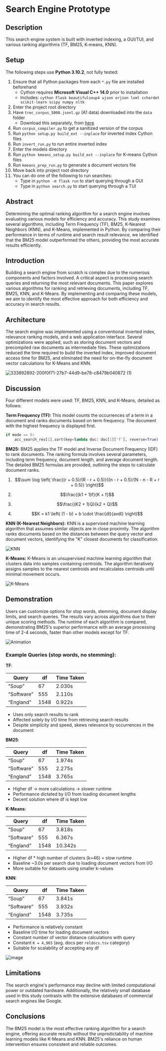 ﻿# Search Engine Prototype 

## Description

This search engine system is built with inverted indexing, a GUI/TUI, and various ranking algorithms (TF, BM25, K-means, KNN).

## Setup

The following steps use **Python 3.10.2**, not fully tested:

1. Ensure that all Python packages from each `*.py` file are installed beforehand
   - Cython requires **Microsoft Visual C++ 14.0** prior to installation
   - Includes: `cython Flask beautifulsoup4 ujson orjson lxml cchardet scikit-learn scipy numpy nltk`
2. Enter the project root directory
3. Have `trec_corpus_5000.jsonl.gz` (A1 data) downloaded into the `data` folder
   - Download this separately, from [here](https://drive.google.com/file/d/1FIrsU9X2JmgnT4imsZkYHFv_zEVHUDoL/view?usp=sharing)
4. Run `corpus_compiler.py` to get a sanitized version of the corpus
5. Run `python setup.py build_ext --inplace` for inverted index Cython files
6. Run `invert_run.py` to run entire inverted index
7. Enter the models directory
8. Run `python kmeans_setup.py build_ext --inplace` for K-means Cython files
9. Run `kmeans_prep_run.py` to generate a document vectors file
10. Move back into project root directory
11. You can do one of the following to run searches:
    - Type in `python -m flask run` to start querying through a GUI
    - Type in `python search.py` to start querying through a TUI
   
## Abstract

Determining the optimal ranking algorithm for a search engine involves evaluating various models for efficiency and accuracy. This study examines several algorithms, including Term Frequency (TF), BM25, K-Nearest Neighbors (KNN), and K-Means, implemented in Python. By comparing their performance in terms of runtime and search result relevance, we identified that the BM25 model outperformed the others, providing the most accurate results efficiently.

## Introduction

Building a search engine from scratch is complex due to the numerous components and factors involved. A critical aspect is processing search queries and returning the most relevant documents. This paper explores various algorithms for ranking and retrieving documents, including TF, BM25, KNN, and K-Means. By implementing and comparing these models, we aim to identify the most effective approach for both efficiency and accuracy in search results.

## Architecture

The search engine was implemented using a conventional inverted index, relevance ranking models, and a web application interface. Several optimizations were applied, such as storing document vectors and precompiled raw documents as intermediate files. These optimizations reduced the time required to build the inverted index, improved document access time for BM25, and eliminated the need for on-the-fly document vector calculations for K-Means and KNN.

![333892892-200f0f71-27b7-44d9-be78-c8479b040872 (1)](https://github.com/benjamin-nguyen/search-engine-prototype/assets/55249079/a483c97d-c5aa-4386-808e-1e77dec47611)


## Discussion

Four different models were used: TF, BM25, KNN, and K-Means, detailed as follows:

**Term Frequency (TF):**
This model counts the occurrences of a term in a document and ranks documents based on term frequency. The document with the highest frequency is displayed first.

```python
if mode == 0:
    acc_search_res[1].sort(key=lambda doc: doc[1]['f'], reverse=True)
```

**BM25:**
BM25 applies the TF model and Inverse Document Frequency (IDF) to rank documents. The ranking formula involves several parameters, including term frequency, document length, and average document length. The detailed BM25 formulas are provided, outlining the steps to calculate document ranks.

1. $$\sum \log \left( \frac{(r + 0.5)/(R - r + 0.5)}{(n - r + 0.5)/(N - n - R + r + 0.5)} \right)$$

2. $$\frac{(k1 + 1)f}{K + f}$$

3. $$\frac{(K2 + 1)Q}{k2 + Q}$$

4. $$K = k1 \left( (1 - b) + b \cdot \frac{dl}{avdl} \right)$$

**KNN (K-Nearest Neighbors):**
KNN is a supervised machine learning algorithm that assumes similar objects are in close proximity. The algorithm ranks documents based on the distances between the query vector and document vectors, identifying the "K" closest documents for classification.

![KNN](https://github.com/benjamin-nguyen/search-engine-prototype/assets/55249079/958c879f-dad9-495d-a2d5-7ff37bb90b6e)

**K-Means:**
K-Means is an unsupervised machine learning algorithm that clusters data into samples containing centroids. The algorithm iteratively assigns samples to the nearest centroids and recalculates centroids until minimal movement occurs.

![K-Means](https://github.com/benjamin-nguyen/search-engine-prototype/assets/55249079/4d4be34f-43f1-4fb6-bba0-62ec366c8feb)


## Demonstration
Users can customize options for stop words, stemming, document display limits, and search queries. The results vary across algorithms due to their unique scoring methods. The runtime of each algorithm is compared, demonstrating BM25's superior performance with an average processing time of 2-4 seconds, faster than other models except for TF.

![Animation](https://github.com/benjamin-nguyen/search-engine-prototype/assets/55249079/75dfa1c0-a6d0-4855-a48e-6256c91a6c0b)

### Example Queries (stop words, no stemming):

**TF**:

| Query       | df   | Time Taken |
|-------------|------|------------|
| “Soup”      | 67   | 2.030s     |
| “Software”  | 555  | 2.110s     |
| “England”   | 1548 | 0.922s     |

- Uses only search results to rank
- Affected solely by I/O time from retrieving search results
- Despite simplicity and speed, skews relevance by occurrences in the document

**BM25**:

| Query       | df   | Time Taken |
|-------------|------|------------|
| “Soup”      | 67   | 1.974s     |
| “Software”  | 555  | 2.275s     |
| “England”   | 1548 | 3.765s     |

- Higher df -> more calculations -> slower runtime
- Performance dictated by I/O from loading document lengths
- Decent solution where df is kept low

**K-Means**:

| Query       | df   | Time Taken |
|-------------|------|------------|
| “Soup”      | 67   | 3.818s     |
| “Software”  | 555  | 6.367s     |
| “England”   | 1548 | 10.342s    |

- Higher df * high number of clusters (k=46) = slow runtime
- Baseline ~3.0s per search due to loading document vectors from I/O
- More suitable for datasets using smaller k-values

**KNN**:

| Query       | df   | Time Taken |
|-------------|------|------------|
| “Soup”      | 67   | 3.841s     |
| “Software”  | 555  | 3.932s     |
| “England”   | 1548 | 3.735s     |

- Performance is relatively constant
- Baseline I/O time for loading document vectors
- Constant number of vector distance calculations with query
- Constant `K = 4,965` (avg. docs per `reldocs.tsv` category)
- Suitable for scalability of accepting any df

![image](https://github.com/benjamin-nguyen/search-engine-prototype/assets/55249079/b9f31734-9ae3-4241-97b5-292607a84cff)

## Limitations

The search engine's performance may decline with limited computational power or outdated hardware. Additionally, the relatively small database used in this study contrasts with the extensive databases of commercial search engines like Google.

## Conclusions

The BM25 model is the most effective ranking algorithm for a search engine, offering accurate results without the unpredictability of machine learning models like K-Means and KNN. BM25's reliance on human intervention ensures consistent and reliable outcomes.


